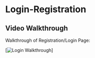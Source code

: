 # Login-Registration

## Video Walkthrough
Walkthrough of Registration/Login Page: 

[![Login Walkthrough](https://www.youtube.com/watch?v=63_u1tJRwnE)]
